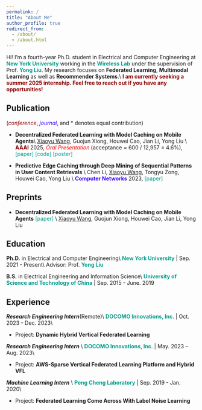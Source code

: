 ```yaml
---
permalink: /
title: "About Me"
author_profile: true
redirect_from: 
  - /about/
  - /about.html
---
```


Hi! I’m a fourth-year Ph.D. student in Electrical and Computer Engineering at <a href="https://engineering.nyu.edu/academics/departments/electrical-and-computer-engineering" style="color: #009B8B; text-decoration: none;">**New York University**</a> working in the <a href="https://wireless.engineering.nyu.edu/" style="color: #009B8B; text-decoration: none;">**Wireless Lab**</a> under the supervision of Prof. <a href="https://wireless.engineering.nyu.edu/yong-liu/" style="color: #009B8B; text-decoration:none">**Yong Liu**</a>. My research focuses on **Federated Learning**, **Multimodal Learning** as well as **Recommender Systems**.\\
<span style="color:darkred">**I am currently seeking a summer 2025 internship. Feel free to reach out if you have any opportunities!**</span>

Publication
------
(<span style="color:darkred">*conference*</span>, <span style="color: #3700FF">*journal*</span>, and * denotes equal contribution)
- **Decentralized Federated Learning with Model Caching on Mobile Agents**\\
<u>Xiaoyu Wang</u>, Guojun Xiong, Houwei Cao, Jian Li, Yong Liu \\
<span style="color:darkred">**AAAI**</span> 2025, <span style="color:red">_Oral Presentation_</span> (acceptance = 600 / 12,957 = 4.6%), <a href="https://arxiv.org/abs/2408.14001" style="color: #009B8B; text-decoration: none;">[paper]</a> <a href="https://github.com/ShawnXiaoyuWang/Cached-DFL" style="color: #009B8B; text-decoration: none;">[code]</a>  <a href="/files/Poster_Xiaoyu_Wang_V4.pdf" style="color: #009B8B; text-decoration: none;">[poster]</a>

- **Predictive Edge Caching through Deep Mining of Sequential Patterns in User Content Retrievals** \\
Chen Li, <u>Xiaoyu Wang</u>, Tongyu Zong, Houwei Cao, Yong Liu \\
<span style="color: #3700FF">**Computer Networks**</span> 2023, <a href="https://arxiv.org/abs/2210.02657" style="color: #009B8B; text-decoration: none;">[paper]</a>

Preprints
------
- **Decentralized Federated Learning with Model Caching on Mobile Agents** 
<a href="https://arxiv.org/abs/2408.14001" style="color: #009B8B; text-decoration: none;">[paper]</a> \\
<u>Xiaoyu Wang</u>, Guojun Xiong, Houwei Cao, Jian Li, Yong Liu

Education
------
**Ph.D.** in Electrical and Computer Engineering\\
<a href="https://engineering.nyu.edu/academics/departments/electrical-and-computer-engineering" style="color: #009B8B; text-decoration: none;">**New York University**</a> | Sep. 2021 - Present\\
Advisor: Prof. <a href="https://wireless.engineering.nyu.edu/yong-liu/" style="color: #009B8B; text-decoration:none">**Yong Liu**</a> 

**B.S.** in Electrical Engineering and Information Science\\
<a href="https://eeis.ustc.edu.cn/main.htm" style="color: #009B8B; text-decoration: none;">**University of Science and Technology of China**</a> | Sep. 2015 - June. 2019

Experience
------
***Research Engineering Intern***(Remote)\\
<a href="https://www.docomoinnovations.com/" style="color: #009B8B; text-decoration: none;">**DOCOMO Innovations, Inc**</a>. | Oct. 2023 - Dec. 2023\\
- Project: **Dynamic Hybrid Vertical Federated Learning**

***Research Engineering Intern*** \\
<a href="https://www.docomoinnovations.com/" style="color: #009B8B; text-decoration: none;">**DOCOMO Innovations, Inc**</a>. | May. 2023 – Aug. 2023\\
- Project: **AWS-Sparse Vertical Federated Learning Platform and Hybrid VFL**

***Machine Learning Intern*** \\
<a href="https://data-starcloud.pcl.ac.cn/" style="color: #009B8B; text-decoration: none;">**Peng Cheng Laboratory**</a> | Sep. 2019 - Jan. 2020\\
- Project: **Federated Learning Come Across With Label Noise Learning**


